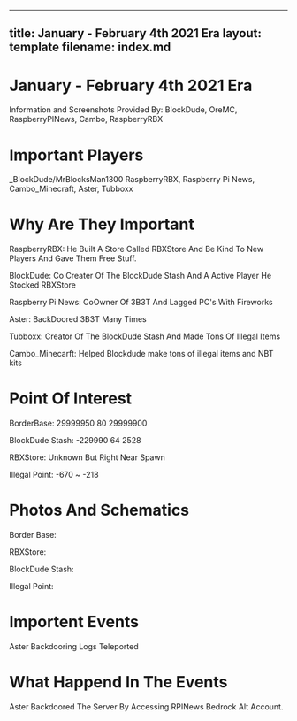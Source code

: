 
---
title: January - February 4th 2021 Era
layout: template
filename: index.md
--- 

# January - February 4th 2021 Era

Information and Screenshots Provided By: BlockDude, OreMC, RaspberryPINews, Cambo, RaspberryRBX
# Important Players

_BlockDude/MrBlocksMan1300
RaspberryRBX,
Raspberry Pi News,
Cambo_Minecraft,
Aster,
Tubboxx
# Why Are They Important

RaspberryRBX:
He Built A Store Called RBXStore And Be Kind To New Players And Gave Them Free Stuff.

BlockDude:
Co Creater Of The BlockDude Stash And A Active Player He Stocked RBXStore

Raspberry Pi News: 
CoOwner Of 3B3T And Lagged PC's With Fireworks

Aster:
BackDoored 3B3T Many Times

Tubboxx:
Creator Of The BlockDude Stash And Made Tons Of Illegal Items

Cambo_Minecarft:
 Helped Blockdude make tons of illegal items and NBT kits

# Point Of Interest
BorderBase: 29999950 80 29999900

BlockDude Stash: -229990 64 2528

RBXStore: Unknown But Right Near Spawn

Illegal Point: -670 ~ -218 
# Photos And Schematics

Border Base:

RBXStore: 

BlockDude Stash:

Illegal Point:
# Importent Events
Aster Backdooring
Logs
Teleported

# What Happend In The Events
 Aster Backdoored The Server By Accessing RPINews Bedrock Alt Account.
